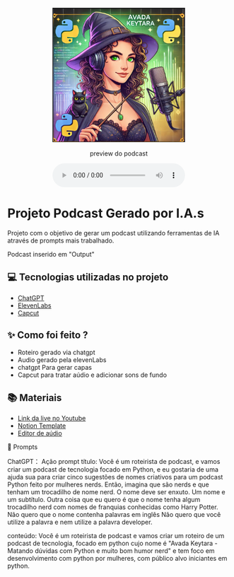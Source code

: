 <p align="center">
<img 
    src="./assets/CAPA_PODCAST_AVADA_KEYTARA.PNG"
    width="300"
/>
</p>

<p align="center">
    preview do podcast
</p>

<div align="center">
    <audio src="output/podcast_editado.MP3" controls title="Podcast editado"></audio>
</div>

# Projeto Podcast Gerado por I.A.s

Projeto com o objetivo de gerar um podcast utilizando ferramentas de IA através de prompts mais trabalhado.

Podcast inserido em "Output"

## 💻 Tecnologias utilizadas no projeto

- [ChatGPT](https://chat.openai.com/) 
- [ElevenLabs](https://beta.elevenlabs.io/)
- [Capcut](https://www.capcut.com/pt-br/)

## ✨ Como foi feito ?

- Roteiro gerado via chatgpt
- Audio gerado pela elevenLabs
- chatgpt Para gerar capas
- Capcut para tratar aúdio e adicionar sons de fundo

## 📚 Materiais

- [Link da live no Youtube](https://www.youtube.com)
- [Notion Template](https://helpful-jump-17b.notion.site/PAS-Podcast-AI-Studio-210489e15d7a4a73b743bb159e45d06f?pvs=4)
- [Editor de aúdio](https://www.capcut.com/editor?from_page=landing_page&__action_from=picture_V%C3%ADdeos%20profissionais%20em%20minutos,%20n%C3%A3o%20em%20horas.)

🧠 Prompts

ChatGPT：
Ação 	prompt
título:	    Você é um roteirista de podcast, e vamos criar um podcast de tecnologia focado em Python, e eu gostaria de uma ajuda sua para criar cinco sugestões de nomes criativos para um podcast Python feito por mulheres nerds. Então, imagina que são nerds e que tenham um trocadilho de nome nerd.
O nome deve ser enxuto. Um nome e um subtítulo. Outra coisa que eu quero é que o nome tenha algum trocadilho nerd com nomes de franquias conhecidas como Harry Potter. Não quero que o nome contenha palavras em inglês Não quero que você utilize a palavra e nem utilize a palavra developer.

conteúdo: 	Você é um roteirista de podcast e vamos criar um roteiro de um podcast de tecnologia, focado em python cujo nome é "Avada Keytara - Matando dúvidas com Python e muito bom humor nerd" e tem foco em desenvolvimento com python por mulheres, com público alvo iniciantes em python.
